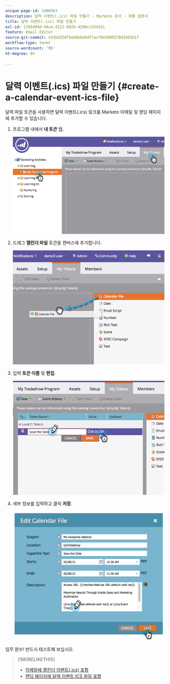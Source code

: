 ```yaml
---
unique-page-id: 1900563
description: 달력 이벤트(.ics) 파일 만들기 - Marketo 문서 - 제품 설명서
title: 달력 이벤트(.ics) 파일 만들기
exl-id: 17b5d99d-94ce-4122-8928-4290cc253d11
feature: Email Editor
source-git-commit: 431bd258f9a68bbb9df7acf043085578d3d91b1f
workflow-type: tm+mt
source-wordcount: '95'
ht-degree: 0%

---
```


# 달력 이벤트(.ics) 파일 만들기 {#create-a-calendar-event-ics-file}

달력 파일 토큰을 사용하면 달력 이벤트(.ics) 링크를 Marketo 이메일 및 랜딩 페이지에 추가할 수 있습니다.

1. 프로그램 내에서 **내 토큰** 탭.

   ![](assets/image2014-9-11-15-3a33-3a27.png)

1. 드래그 **캘린더 파일** 토큰을 캔버스에 추가합니다.

   ![](assets/image2014-9-11-15-3a34-3a0.png)

1. 입력 **토큰 이름** 및 **편집**.

   ![](assets/image2014-9-11-15-3a34-3a10.png)

1. 세부 정보를 입력하고 클릭 **저장**.

   ![](assets/image2014-9-11-15-3a34-3a16.png)

임무 완수! 반드시 테스트해 보십시오.

>[!MORELIKETHIS]
>
>* [이메일에 캘린더 이벤트(.ics) 포함](/help/marketo/product-docs/email-marketing/general/functions-in-the-editor/include-a-calendar-event-ics-in-an-email.md)
>* [랜딩 페이지에 달력 이벤트 ICS 파일 포함](/help/marketo/product-docs/demand-generation/landing-pages/personalizing-landing-pages/include-a-calendar-event-ics-file-in-a-landing-page.md)
